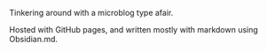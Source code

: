 Tinkering around with a microblog type afair. 

Hosted with GitHub pages, and written mostly with markdown using Obsidian.md.
